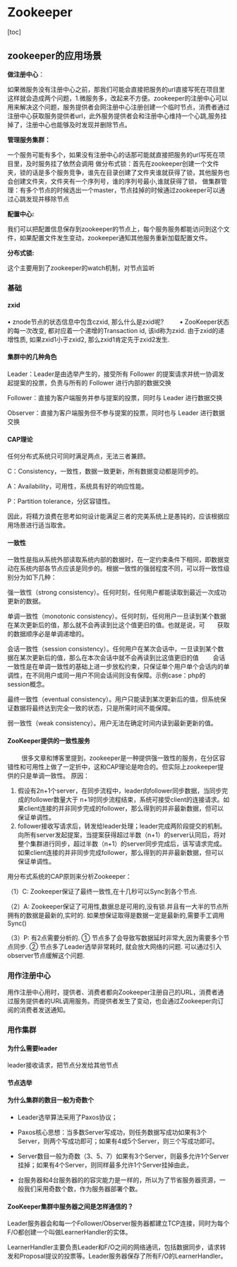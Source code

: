 # Zookeeper
[toc]


## zookeeper的应用场景

**做注册中心**：

如果微服务没有注册中心之前，那我们可能会直接把服务的url直接写死在项目里这样就会造成两个问题，1.微服务多，改起来不方便。zookeeper的注册中心可以用来解决这个问题，服务提供者会网注册中心注册创建一个临时节点，消费者通过注册中心获取服务提供者url，此外服务提供者会和注册中心维持一个心跳,服务挂掉了，注册中心也能够及时发现并删除节点。

**管理服务集群：** 

一个服务可能有多个，如果没有注册中心的话那可能就直接把服务的url写死在项目里，及时服务挂了依然会调用
做分布式锁：首先在zookeeper创建一个文件夹，锁的话是多个服务竞争，谁先在目录创建了文件夹谁就获得了锁，其他服务也会创建文件夹，文件夹有一个序列号，谁的序列号最小,谁就获得了锁，
做集群管理：有多个节点的时候选出一个master，节点挂掉的时候通过zookeeper可以通过心跳发现并移除节点

**配置中心:**

我们可以把配置信息保存到zookeeper的节点上，每个服务服务都能访问到这个文件，如果配置文件发生变动，zookeeper通知其他服务重新加载配置文件。

**分布式锁:**

这个主要用到了zookeeper的watch机制，对节点监听



### 基础

#### zxid

• znode节点的状态信息中包含czxid, 那么什么是zxid呢?
　　
• ZooKeeper状态的每一次改变, 都对应着一个递增的Transaction id, 该id称为zxid. 由于zxid的递增性质, 如果zxid1小于zxid2, 那么zxid1肯定先于zxid2发生.


#### 集群中的几种角色

Leader：Leader是由选举产生的，接受所有 Follower 的提案请求并统一协调发起提案的投票，负责与所有的 Follower 进行内部的数据交换

Follower：直接为客户端服务并参与提案的投票，同时与 Leader 进行数据交换

Observer：直接为客户端服务但不参与提案的投票，同时也与 Leader 进行数据交换


#### CAP理论

任何分布式系统只可同时满足两点，无法三者兼顾。

C：Consistency，一致性，数据一致更新，所有数据变动都是同步的。

A：Availability，可用性，系统具有好的响应性能。

P：Partition tolerance，分区容错性。

因此，将精力浪费在思考如何设计能满足三者的完美系统上是愚钝的，应该根据应用场景进行适当取舍。

#### 一致性

一致性是指从系统外部读取系统内部的数据时，在一定约束条件下相同，即数据变动在系统内部各节点应该是同步的。根据一致性的强弱程度不同，可以将一致性级别分为如下几种：

强一致性（strong consistency）。任何时刻，任何用户都能读取到最近一次成功更新的数据。

单调一致性（monotonic consistency）。任何时刻，任何用户一旦读到某个数据在某次更新后的值，那么就不会再读到比这个值更旧的值。也就是说，可　　获取的数据顺序必是单调递增的。

会话一致性（session consistency）。任何用户在某次会话中，一旦读到某个数据在某次更新后的值，那么在本次会话中就不会再读到比这值更旧的值　　 会话一致性是在单调一致性的基础上进一步放松约束，只保证单个用户单个会话内的单调性，在不同用户或同一用户不同会话间则没有保障。示例case：php的　　session概念。

最终一致性（eventual consistency）。用户只能读到某次更新后的值，但系统保证数据将最终达到完全一致的状态，只是所需时间不能保障。

弱一致性（weak consistency）。用户无法在确定时间内读到最新更新的值。

#### ZooKeeper提供的一致性服务
　　
很多文章和博客里提到，zookeeper是一种提供强一致性的服务，在分区容错性和可用性上做了一定折中，这和CAP理论是吻合的。但实际上zookeeper提供的只是单调一致性。
原因：
　　
1. 假设有2n+1个server，在同步流程中，leader向follower同步数据，当同步完成的follower数量大于 n+1时同步流程结束，系统可接受client的连接请求。如果client连接的并非同步完成的follower，那么得到的并非最新数据，但可以保证单调性。
　
2. follower接收写请求后，转发给leader处理；leader完成两阶段提交的机制。向所有server发起提案，当提案获得超过半数（n+1）的server认同后，将对整个集群进行同步，超过半数（n+1）的server同步完成后，该写请求完成。如果client连接的并非同步完成follower，那么得到的并非最新数据，但可以保证单调性。

用分布式系统的CAP原则来分析Zookeeper：

（1）C: Zookeeper保证了最终一致性,在十几秒可以Sync到各个节点.

（2）A: Zookeeper保证了可用性,数据总是可用的,没有锁.并且有一大半的节点所拥有的数据是最新的,实时的. 如果想保证取得是数据一定是最新的,需要手工调用Sync()

（3）P: 有2点需要分析的.
    ① 节点多了会导致写数据延时非常大,因为需要多个节点同步.
    ② 节点多了Leader选举非常耗时, 就会放大网络的问题. 可以通过引入 observer节点缓解这个问题.


### 用作注册中心

用作注册中心用时，提供者、消费者都向Zookeeper注册自己的URL，消费者通过服务提供者的URL调用服务。而提供者发生了变动，也会通过Zookeeper向订阅的消费者发送通知。


### 用作集群

#### 为什么需要leader

leader接收请求，把节点分发给其他节点

#### 节点选举

#### 为什么集群的数目一般为奇数个

- Leader选举算法采用了Paxos协议；
- Paxos核心思想：当多数Server写成功，则任务数据写成功如果有3个Server，则两个写成功即可；如果有4或5个Server，则三个写成功即可。
- Server数目一般为奇数（3、5、7）如果有3个Server，则最多允许1个Server挂掉；如果有4个Server，则同样最多允许1个Server挂掉由此，

- 台服务器和4台服务器的的容灾能力是一样的，所以为了节省服务器资源，一般我们采用奇数个数，作为服务器部署个数。



#### ZooKeeper集群中服务器之间是怎样通信的？

Leader服务器会和每一个Follower/Observer服务器都建立TCP连接，同时为每个F/O都创建一个叫做LearnerHandler的实体。

LearnerHandler主要负责Leader和F/O之间的网络通讯，包括数据同步，请求转发和Proposal提议的投票等。Leader服务器保存了所有F/O的LearnerHandler。

### 

